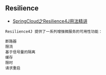 ## Resilience
- [SpringCloud之Resilience4J用法精讲](https://blog.csdn.net/qwe86314/article/details/98873884)
```
Resilience4J 提供了一系列增强微服务的可用性功能：

断路器
限流
基于信号量的隔离
缓存
限时
请求重启
```
